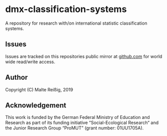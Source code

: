 # dmx-classification-systems

A repository for research with/on international statistic classification systems.

## Issues

Issues are tracked on this repositories public mirror at [github.com](https://github.com/mukil/dmx-classifications) for world wide read/write access.

## Author

Copyright (C) Malte Reißig, 2019

## Acknowledgement

This work is funded by the German Federal Ministry of Education and Research as part of its funding initiative “Social-Ecological Research“ and the Junior Research Group “ProMUT” (grant number: 01UU1705A).
